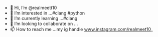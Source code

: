 - 👋 Hi, I’m @realmeett10
- 👀 I’m interested in ...#clang #python 
- 🌱 I’m currently learning ...#clang
- 💞️ I’m looking to collaborate on ...
- 📫 How to reach me ...my ig handle www.instagram.com/realmeet10_

<!---
realmeett10/realmeett10 is a ✨ special ✨ repository because its `README.md` (this file) appears on your GitHub profile.
You can click the Preview link to take a look at your changes.
--->
